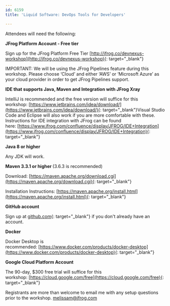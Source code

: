 ```yaml
---
id: 6159
title: 'Liquid Software: DevOps Tools for Developers'

---
```


Attendees will need the following:

**JFrog Platform Account - Free tier**

Sign up for the JFrog Platform Free Tier&nbsp;[http://jfrog.co/devnexus-workshop](http://jfrog.co/devnexus-workshop){: target="_blank"}

IMPORTANT: We will be using the JFrog Pipelines feature during this workshop. Please choose ‘Cloud’ and either ‘AWS’ or ‘Microsoft Azure’ as your cloud provider in order to get JFrog Pipelines support.

**IDE that supports Java, Maven and Integration with JFrog Xray**

IntelliJ is recommended and the free version will suffice for this workshop:&nbsp;[https://www.jetbrains.com/idea/download/](https://www.jetbrains.com/idea/download/){: target="_blank"}Visual Studio Code and Eclipse will also work if you are more comfortable with these. Instructions for IDE integration with JFrog can be found here:&nbsp;[https://www.jfrog.com/confluence/display/JFROG/IDE+Integration](https://www.jfrog.com/confluence/display/JFROG/IDE+Integration){: target="_blank"}&nbsp;

**Java 8 or higher**

Any JDK will work.

**Maven 3.3.1 or higher&nbsp;**(3.6.3 is recommended)

Download:&nbsp;[https://maven.apache.org/download.cgi](https://maven.apache.org/download.cgi){: target="_blank"}

Installation Instructions:&nbsp;[https://maven.apache.org/install.html](https://maven.apache.org/install.html){: target="_blank"}

**GitHub account&nbsp;**

Sign up at&nbsp;[github.com](http://github.com/){: target="_blank"}&nbsp;if you don't already have an account.

**Docker**

Docker Desktop is recommended:&nbsp;[https://www.docker.com/products/docker-desktop](https://www.docker.com/products/docker-desktop){: target="_blank"}

**Google Cloud Platform Account**

The 90-day, $300 free trial will suffice for this workshop:&nbsp;[https://cloud.google.com/free](https://cloud.google.com/free){: target="_blank"}

Registrants are more than welcome to email me with any setup questions prior to the workshop. melissam@jfrog.com&nbsp;
